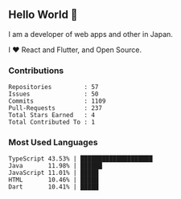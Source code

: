 ## Hello World 👋

I am a developer of web apps and other in Japan.

I ❤️ React and Flutter, and Open Source.

### Contributions

<!-- contributions start -->

    Repositories         : 57
    Issues               : 50
    Commits              : 1109
    Pull-Requests        : 237
    Total Stars Earned   : 4
    Total Contributed To : 1

<!-- contributions end -->

### Most Used Languages

<!-- most-used-languages start -->

    TypeScript 43.53% | ████████████████████
    Java       11.98% | ██████
    JavaScript 11.01% | █████
    HTML       10.46% | █████
    Dart       10.41% | █████

<!-- most-used-languages end -->

